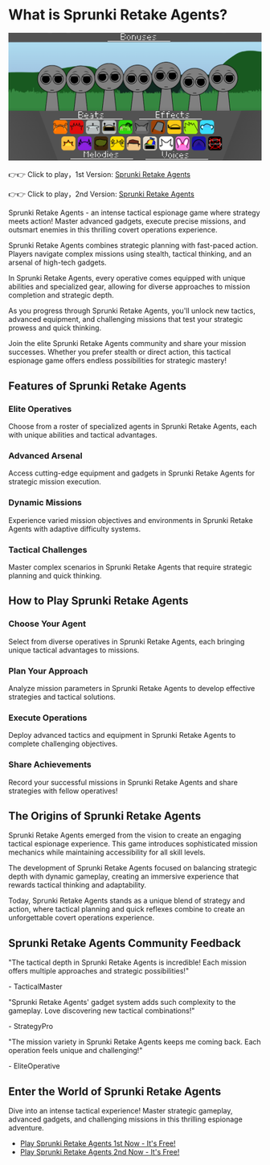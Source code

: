 # What is Sprunki Retake Agents?

![Sprunki Retake Agents](https://raw.githubusercontent.com/sprunkiscrunkly/sprunki-retake-agents/refs/heads/main/sprunki-retake-agents.png "Sprunki Retake Agents")

👉👉 Click to play，1st Version: [Sprunki Retake Agents](https://sprunksters.com/sprunki-retake-agents/ "Sprunki Retake Agents")

👉👉 Click to play，2nd Version: [Sprunki Retake Agents](https://sprunkiscrunkly.com/sprunki-retake-agents/ "Sprunki Retake Agents")

Sprunki Retake Agents - an intense tactical espionage game where strategy meets action! Master advanced gadgets, execute precise missions, and outsmart enemies in this thrilling covert operations experience.

Sprunki Retake Agents combines strategic planning with fast-paced action. Players navigate complex missions using stealth, tactical thinking, and an arsenal of high-tech gadgets.

In Sprunki Retake Agents, every operative comes equipped with unique abilities and specialized gear, allowing for diverse approaches to mission completion and strategic depth.

As you progress through Sprunki Retake Agents, you'll unlock new tactics, advanced equipment, and challenging missions that test your strategic prowess and quick thinking.

Join the elite Sprunki Retake Agents community and share your mission successes. Whether you prefer stealth or direct action, this tactical espionage game offers endless possibilities for strategic mastery!

## Features of Sprunki Retake Agents

### Elite Operatives

Choose from a roster of specialized agents in Sprunki Retake Agents, each with unique abilities and tactical advantages.

### Advanced Arsenal

Access cutting-edge equipment and gadgets in Sprunki Retake Agents for strategic mission execution.

### Dynamic Missions

Experience varied mission objectives and environments in Sprunki Retake Agents with adaptive difficulty systems.

### Tactical Challenges

Master complex scenarios in Sprunki Retake Agents that require strategic planning and quick thinking.

## How to Play Sprunki Retake Agents

### Choose Your Agent

Select from diverse operatives in Sprunki Retake Agents, each bringing unique tactical advantages to missions.

### Plan Your Approach

Analyze mission parameters in Sprunki Retake Agents to develop effective strategies and tactical solutions.

### Execute Operations

Deploy advanced tactics and equipment in Sprunki Retake Agents to complete challenging objectives.

### Share Achievements

Record your successful missions in Sprunki Retake Agents and share strategies with fellow operatives!

## The Origins of Sprunki Retake Agents

Sprunki Retake Agents emerged from the vision to create an engaging tactical espionage experience. This game introduces sophisticated mission mechanics while maintaining accessibility for all skill levels.

The development of Sprunki Retake Agents focused on balancing strategic depth with dynamic gameplay, creating an immersive experience that rewards tactical thinking and adaptability.



Today, Sprunki Retake Agents stands as a unique blend of strategy and action, where tactical planning and quick reflexes combine to create an unforgettable covert operations experience.

## Sprunki Retake Agents Community Feedback

"The tactical depth in Sprunki Retake Agents is incredible! Each mission offers multiple approaches and strategic possibilities!"

\- TacticalMaster

"Sprunki Retake Agents' gadget system adds such complexity to the gameplay. Love discovering new tactical combinations!"

\- StrategyPro

"The mission variety in Sprunki Retake Agents keeps me coming back. Each operation feels unique and challenging!"

\- EliteOperative

## Enter the World of Sprunki Retake Agents

Dive into an intense tactical experience! Master strategic gameplay, advanced gadgets, and challenging missions in this thrilling espionage adventure.

- [Play Sprunki Retake Agents 1st Now - It's Free!](https://sprunksters.com/sprunki-retake-agents/)
- [Play Sprunki Retake Agents 2nd Now - It's Free!](https://sprunkiscrunkly.com/sprunki-retake-agents/)
